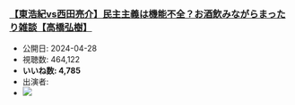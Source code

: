 ### [【東浩紀vs西田亮介】民主主義は機能不全？お酒飲みながらまったり雑談【高橋弘樹】](https://www.youtube.com/watch?v=lbyF5plbnJ0)
-   公開日: 2024-04-28
-   視聴数: 464,122
-   **いいね数: 4,785**
-   出演者: 
- [![](https://img.youtube.com/vi/lbyF5plbnJ0/hqdefault.jpg)](https://www.youtube.com/watch?v=lbyF5plbnJ0)
